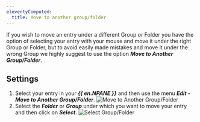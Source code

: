 ```yaml
---
eleventyComputed:
  title: Move to another group/folder
---
```

If you wish to move an entry under a different Group or Folder you have the option of selecting your entry with your mouse and move it under the right Group or Folder, but to avoid easily made mistakes and move it under the wrong Group we highly suggest to use the option ***Move to Another Group/Folder***.

## Settings

1. Select your entry in your ***{{ en.NPANE }}*** and then use the menu ***Edit - Move to Another Group/Folder***.
![Move to Another Group/Folder](https://cdnweb.devolutions.net/docs/docs_en_rdm_mac_clip10371.png)
1. Select the ***Folder*** or ***Group*** under which you want to move your entry and then click on ***Select***.
![Select Group/Folder](https://cdnweb.devolutions.net/docs/docs_en_rdm_mac_clip10105.png)
